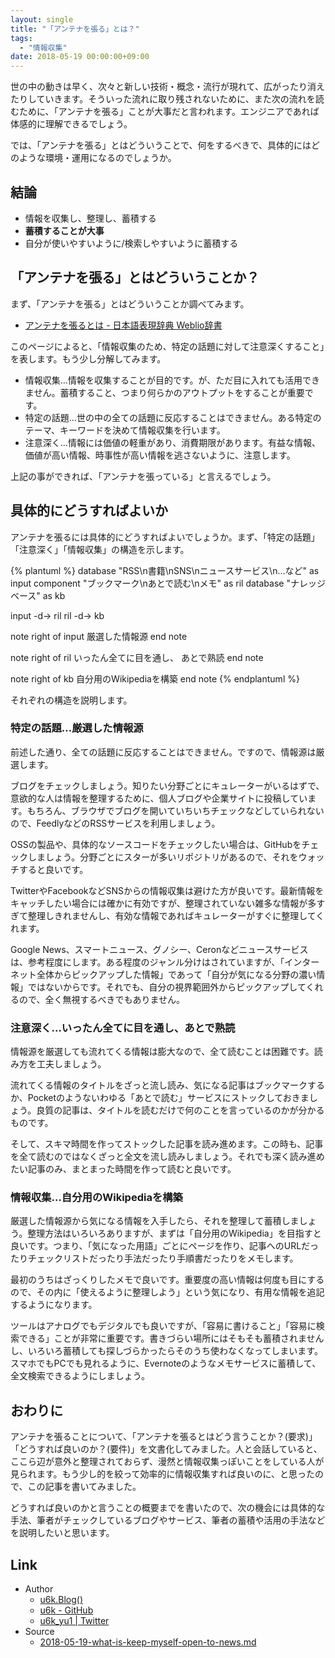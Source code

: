 ```yaml
---
layout: single
title: "「アンテナを張る」とは？"
tags:
  - "情報収集"
date: 2018-05-19 00:00:00+09:00
---
```


世の中の動きは早く、次々と新しい技術・概念・流行が現れて、広がったり消えたりしていきます。そういった流れに取り残されないために、また次の流れを読むために、「アンテナを張る」ことが大事だと言われます。エンジニアであれば体感的に理解できるでしょう。

では、「アンテナを張る」とはどういうことで、何をするべきで、具体的にはどのような環境・運用になるのでしょうか。

## 結論

- 情報を収集し、整理し、蓄積する
- __蓄積することが大事__
- 自分が使いやすいように/検索しやすいように蓄積する

## 「アンテナを張る」とはどういうことか？

まず、「アンテナを張る」とはどういうことか調べてみます。

- [アンテナを張るとは - 日本語表現辞典 Weblio辞書](https://www.weblio.jp/content/%E3%82%A2%E3%83%B3%E3%83%86%E3%83%8A%E3%82%92%E5%BC%B5%E3%82%8B)

このページによると、「情報収集のため、特定の話題に対して注意深くすること」を表します。もう少し分解してみます。

- 情報収集…情報を収集することが目的です。が、ただ目に入れても活用できません。蓄積すること、つまり何らかのアウトプットをすることが重要です。
- 特定の話題…世の中の全ての話題に反応することはできません。ある特定のテーマ、キーワードを決めて情報収集を行います。
- 注意深く…情報には価値の軽重があり、消費期限があります。有益な情報、価値が高い情報、時事性が高い情報を逃さないように、注意します。

上記の事ができれば、「アンテナを張っている」と言えるでしょう。

## 具体的にどうすればよいか

アンテナを張るには具体的にどうすればよいでしょうか。まず、「特定の話題」「注意深く」「情報収集」の構造を示します。

{% plantuml %}
database "RSS\n書籍\nSNS\nニュースサービス\n…など" as input
component "ブックマーク\nあとで読む\nメモ" as ril
database "ナレッジベース" as kb

input -d-> ril
ril -d-> kb

note right of input
厳選した情報源
end note

note right of ril
いったん全てに目を通し、
あとで熟読
end note

note right of kb
自分用のWikipediaを構築
end note
{% endplantuml %}

それぞれの構造を説明します。

### 特定の話題…厳選した情報源

前述した通り、全ての話題に反応することはできません。ですので、情報源は厳選します。

ブログをチェックしましょう。知りたい分野ごとにキュレーターがいるはずで、意欲的な人は情報を整理するために、個人ブログや企業サイトに投稿しています。もちろん、ブラウザでブログを開いていちいちチェックなどしていられないので、FeedlyなどのRSSサービスを利用しましょう。

OSSの製品や、具体的なソースコードをチェックしたい場合は、GitHubをチェックしましょう。分野ごとにスターが多いリポジトリがあるので、それをウォッチすると良いです。

TwitterやFacebookなどSNSからの情報収集は避けた方が良いです。最新情報をキャッチしたい場合には確かに有効ですが、整理されていない雑多な情報が多すぎて整理しきれませんし、有効な情報であればキュレーターがすぐに整理してくれます。

Google News、スマートニュース、グノシー、Ceronなどニュースサービスは、参考程度にします。ある程度のジャンル分けはされていますが、「インターネット全体からピックアップした情報」であって「自分が気になる分野の濃い情報」ではないからです。それでも、自分の視界範囲外からピックアップしてくれるので、全く無視するべきでもありません。

### 注意深く…いったん全てに目を通し、あとで熟読

情報源を厳選しても流れてくる情報は膨大なので、全て読むことは困難です。読み方を工夫しましょう。

流れてくる情報のタイトルをざっと流し読み、気になる記事はブックマークするか、Pocketのようないわゆる「あとで読む」サービスにストックしておきましょう。良質の記事は、タイトルを読むだけで何のことを言っているのかが分かるものです。

そして、スキマ時間を作ってストックした記事を読み進めます。この時も、記事を全て読むのではなくざっと全文を流し読みしましょう。それでも深く読み進めたい記事のみ、まとまった時間を作って読むと良いです。

### 情報収集…自分用のWikipediaを構築

厳選した情報源から気になる情報を入手したら、それを整理して蓄積しましょう。整理方法はいろいろありますが、まずは「自分用のWikipedia」を目指すと良いです。つまり、「気になった用語」ごとにページを作り、記事へのURLだったりチェックリストだったり手法だったり手順書だったりをメモします。

最初のうちはざっくりしたメモで良いです。重要度の高い情報は何度も目にするので、その内に「使えるように整理しよう」という気になり、有用な情報を追記するようになります。

ツールはアナログでもデジタルでも良いですが、「容易に書けること」「容易に検索できる」ことが非常に重要です。書きづらい場所にはそもそも蓄積されませんし、いろいろ蓄積しても探しづらかったらそのうち使わなくなってしまいます。スマホでもPCでも見れるように、Evernoteのようなメモサービスに蓄積して、全文検索できるようにしましょう。

## おわりに

アンテナを張ることについて、「アンテナを張るとはどう言うことか？(要求)」「どうすれば良いのか？(要件)」を文書化してみました。人と会話していると、ここら辺が意外と整理されておらず、漫然と情報収集っぽいことをしている人が見られます。もう少し的を絞って効率的に情報収集すれば良いのに、と思ったので、この記事を書いてみました。

どうすれば良いのかと言うことの概要までを書いたので、次の機会には具体的な手法、筆者がチェックしているブログやサービス、筆者の蓄積や活用の手法などを説明したいと思います。

## Link

- Author
    - [u6k.Blog()](https://blog.u6k.me/)
    - [u6k - GitHub](https://github.com/u6k)
    - [u6k_yu1 \| Twitter](https://twitter.com/u6k_yu1)
- Source
    - [2018-05-19-what-is-keep-myself-open-to-news.md](https://github.com/u6k/blog/blob/master/_posts/2018-05-19-what-is-keep-myself-open-to-news.md)
